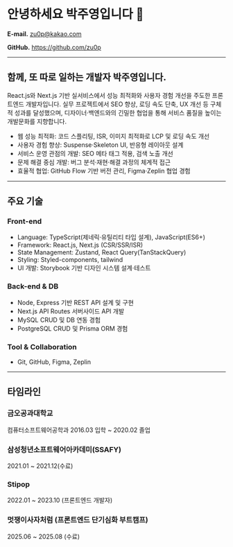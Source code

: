 # 안녕하세요 박주영입니다 👋

**E-mail.**  zu0p@kakao.com

**GitHub.**  https://github.com/zu0p

---

## **함께, 또 따로 일하는 개발자 박주영입니다.**

React.js와 Next.js 기반 실서비스에서 성능 최적화와 사용자 경험 개선을 주도한 프론트엔드 개발자입니다.
실무 프로젝트에서 SEO 향상, 로딩 속도 단축, UX 개선 등 구체적 성과를 달성했으며, 디자이너·백엔드와의 긴밀한 협업을 통해 서비스 품질을 높이는 개발문화를 지향합니다.

- 웹 성능 최적화: 코드 스플리팅, ISR, 이미지 최적화로 LCP 및 로딩 속도 개선
- 사용자 경험 향상: Suspense·Skeleton UI, 반응형 레이아웃 설계
- 서비스 운영 관점의 개발: SEO 메타 태그 적용, 검색 노출 개선
- 문제 해결 중심 개발: 버그 분석·재현·해결 과정의 체계적 접근
- 효율적 협업: GitHub Flow 기반 버전 관리, Figma·Zeplin 협업 경험

---

## 주요 기술
### Front-end 
- Language: TypeScript(제네릭·유틸리티 타입 설계), JavaScript(ES6+)
- Framework: React.js, Next.js (CSR/SSR/ISR)
- State Management: Zustand, React Query(TanStackQuery)
- Styling: Styled-components, tailwind
- UI 개발: Storybook 기반 디자인 시스템 설계·테스트

### Back-end & DB
- Node, Express 기반 REST API 설계 및 구현
- Next.js API Routes 서버사이드 API 개발
- MySQL CRUD 및 DB 연동 경험
- PostgreSQL CRUD 및 Prisma ORM 경험

### Tool & Collaboration
- Git, GitHub, Figma, Zeplin

---

## 타임라인

### 금오공과대학교

컴퓨터소프트웨어공학과 2016.03 입학 ~ 2020.02 졸업


### 삼성청년소프트웨어아카데미(SSAFY)

2021.01 ~ 2021.12(수료)


### Stipop

2022.01 ~ 2023.10 (프론트엔드 개발자)

### 멋쟁이사자처럼 (프론트엔드 단기심화 부트캠프)

2025.06 ~ 2025.08 (수료)
